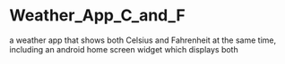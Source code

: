 # Weather_App_C_and_F
a weather app that shows both Celsius and Fahrenheit at the same time, including an android home screen widget which displays both 
